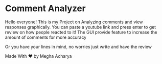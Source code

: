 # Comment Analyzer

Hello everyone!
This is my Project on Analyzing comments and view responses graphically.
You can paste a youtube link and press enter to get review on how people reacted
to it! 
The GUI provide feature to increase the amount of comments for more accuracy

Or you have your lines in mind, no worries just write and have the review

Made With ❤️ 
   by
Megha Acharya

